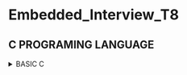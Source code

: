# Embedded_Interview_T8
## C PROGRAMING LANGUAGE
<details>	
<summary>BASIC C </summary>
	
### VARIABLE
- A variable in C is a memory location with some name that helps store some form of data and retrieves it when required. We can store different types of data in the variable and reuse the >>>same variable for storing some other data any of times.
  
- C variable Syntax :

      data_type variable_name = value; // defining single variable
      data_type variable_name1, variable_name2; // defining mutilple variable
  
  Example :

```c
      int a = 10; // Create a variable is a that have data type is int and value is 10.
      float b,c; // Create two variables are a and b that have data type is float and value is uninitialized.
  

